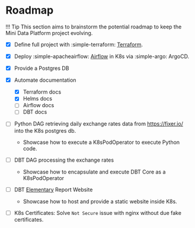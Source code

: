 # Roadmap

!!! Tip
    This section aims to brainstorm the potential roadmap to keep the Mini Data Platform project evolving.

- [x] Define full project with :simple-terraform: [Terraform](../terraform/main).
- [x] Deploy :simple-apacheairflow: [Airflow](../helms/airflow) in K8s via :simple-argo: ArgoCD.
- [x] Provide a Postgres DB
- [x] Automate documentation
    * [x] Terraform docs
    * [x] Helms docs
    * [ ] Airflow docs
    * [ ] DBT docs
- [ ] Python DAG retrieving daily exchange rates data from https://fixer.io/ into the K8s postgres db.
    * Showcase how to execute a K8sPodOperator to execute Python code.

- [ ] DBT DAG processing the exchange rates
    * Showcase how to encapsulate and execute DBT Core as a K8sPodOperator

- [ ] DBT [Elementary](https://www.elementary-data.com/) Report Website
    * Showcase how to host and provide a static website inside K8s.

- [ ] K8s Certificates: Solve `Not Secure` issue with nginx without due fake certificates.
